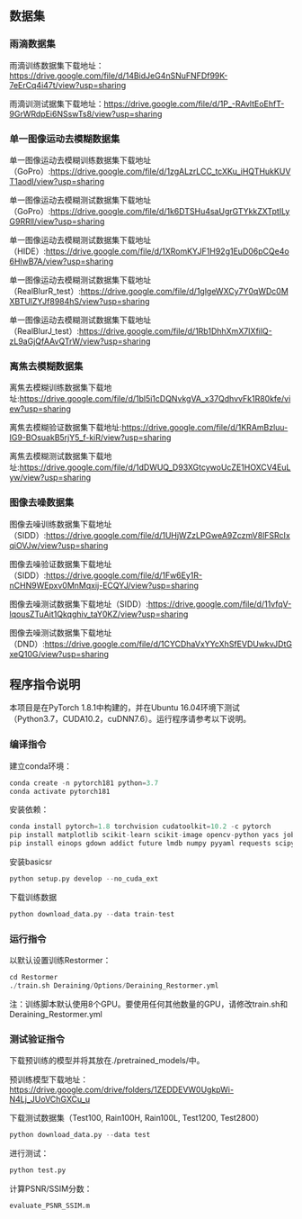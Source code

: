 ## 数据集

### 雨滴数据集

雨滴训练数据集下载地址：https://drive.google.com/file/d/14BidJeG4nSNuFNFDf99K-7eErCq4i47t/view?usp=sharing

雨滴训测试据集下载地址：https://drive.google.com/file/d/1P_-RAvltEoEhfT-9GrWRdpEi6NSswTs8/view?usp=sharing

### 单一图像运动去模糊数据集

单一图像运动去模糊训练数据集下载地址（GoPro）:https://drive.google.com/file/d/1zgALzrLCC_tcXKu_iHQTHukKUVT1aodI/view?usp=sharing

单一图像运动去模糊测试数据集下载地址（GoPro）:https://drive.google.com/file/d/1k6DTSHu4saUgrGTYkkZXTptILyG9RRll/view?usp=sharing

单一图像运动去模糊测试数据集下载地址（HIDE）:https://drive.google.com/file/d/1XRomKYJF1H92g1EuD06pCQe4o6HlwB7A/view?usp=sharing

单一图像运动去模糊测试数据集下载地址（RealBlurR_test）:https://drive.google.com/file/d/1glgeWXCy7Y0qWDc0MXBTUlZYJf8984hS/view?usp=sharing

单一图像运动去模糊测试数据集下载地址（RealBlurJ_test）:https://drive.google.com/file/d/1Rb1DhhXmX7IXfilQ-zL9aGjQfAAvQTrW/view?usp=sharing

### 离焦去模糊数据集

离焦去模糊训练数据集下载地址:https://drive.google.com/file/d/1bl5i1cDQNvkgVA_x37QdhvvFk1R80kfe/view?usp=sharing

离焦去模糊验证数据集下载地址:https://drive.google.com/file/d/1KRAmBzluu-IG9-BOsuakB5rjY5_f-kiR/view?usp=sharing

离焦去模糊测试数据集下载地址:https://drive.google.com/file/d/1dDWUQ_D93XGtcywoUcZE1HOXCV4EuLyw/view?usp=sharing

### 图像去噪数据集

图像去噪训练数据集下载地址（SIDD）:https://drive.google.com/file/d/1UHjWZzLPGweA9ZczmV8lFSRcIxqiOVJw/view?usp=sharing

图像去噪验证数据集下载地址（SIDD）:https://drive.google.com/file/d/1Fw6Ey1R-nCHN9WEpxv0MnMqxij-ECQYJ/view?usp=sharing

图像去噪测试数据集下载地址（SIDD）:https://drive.google.com/file/d/11vfqV-lqousZTuAit1Qkqghiv_taY0KZ/view?usp=sharing

图像去噪测试数据集下载地址（DND）:https://drive.google.com/file/d/1CYCDhaVxYYcXhSfEVDUwkvJDtGxeQ10G/view?usp=sharing



## 程序指令说明

本项目是在PyTorch 1.8.1中构建的，并在Ubuntu 16.04环境下测试（Python3.7，CUDA10.2，cuDNN7.6）。运行程序请参考以下说明。

### 编译指令

建立conda环境：

```python
conda create -n pytorch181 python=3.7
conda activate pytorch181
```

安装依赖：

```python
conda install pytorch=1.8 torchvision cudatoolkit=10.2 -c pytorch
pip install matplotlib scikit-learn scikit-image opencv-python yacs joblib natsort h5py tqdm
pip install einops gdown addict future lmdb numpy pyyaml requests scipy tb-nightly yapf lpips
```

安装basicsr

```python
python setup.py develop --no_cuda_ext
```

下载训练数据

```python
python download_data.py --data train-test
```

### 运行指令
以默认设置训练Restormer：

```python
cd Restormer
./train.sh Deraining/Options/Deraining_Restormer.yml
```

注：训练脚本默认使用8个GPU。要使用任何其他数量的GPU，请修改train.sh和Deraining_Restormer.yml

### 测试验证指令

下载预训练的模型并将其放在./pretrained_models/中。

预训练模型下载地址：https://drive.google.com/drive/folders/1ZEDDEVW0UgkpWi-N4Lj_JUoVChGXCu_u

下载测试数据集（Test100, Rain100H, Rain100L, Test1200, Test2800）

```python
python download_data.py --data test
```

 进行测试：

```python
python test.py
```

计算PSNR/SSIM分数：

```python
evaluate_PSNR_SSIM.m 
```